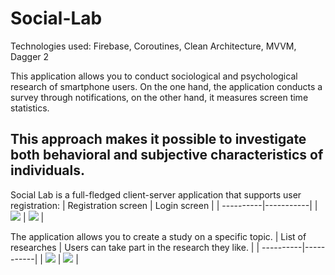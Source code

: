 # Social-Lab
Technologies used: Firebase, Coroutines, Clean Architecture, MVVM, Dagger 2

This application allows you to conduct sociological and psychological research of smartphone users. On the one hand, the application conducts a survey through notifications, on the other hand, it measures screen time statistics.

This approach makes it possible to investigate both behavioral and subjective characteristics of individuals.
-------------

Social Lab is a full-fledged client-server application that supports user registration:
| Registration screen | Login screen |
| ----------|-----------|
| <img src="https://github.com/Glebasta33/Social-Lab/blob/master/app/src/main/res/drawable-v24/screen_registration.jpg"/> | <img src="https://github.com/Glebasta33/Social-Lab/blob/master/app/src/main/res/drawable-v24/screen_login.jpg"/> |

The application allows you to create a study on a specific topic.
| List of researches | Users can take part in the research they like. |
| ----------|-----------|
| <img src="https://github.com/Glebasta33/Social-Lab/blob/master/app/src/main/res/drawable-v24/screen_researches.jpg"/> | <img src="https://github.com/Glebasta33/Social-Lab/blob/master/app/src/main/res/drawable-v24/screen_research_info.jpg"/> |



